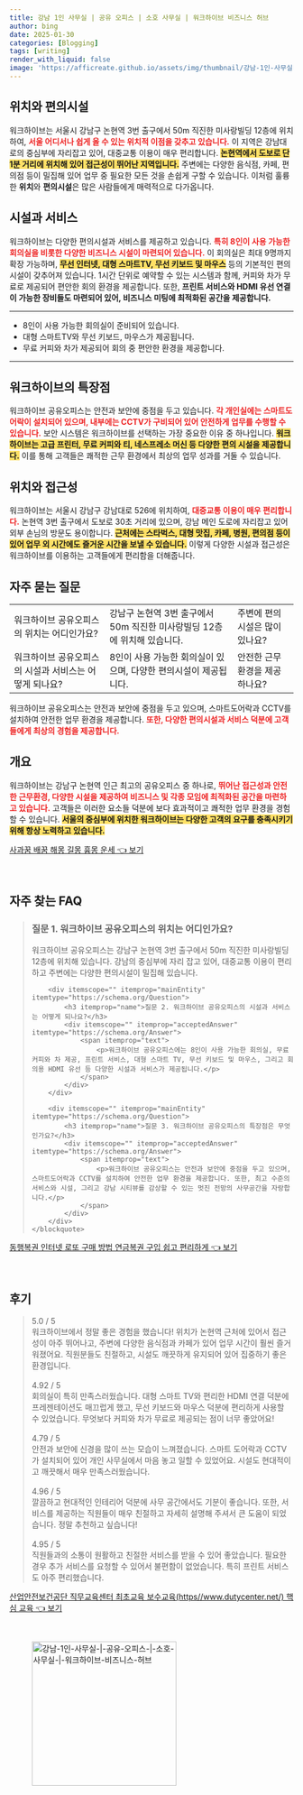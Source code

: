 ```yaml
---
title: 강남 1인 사무실 | 공유 오피스 | 소호 사무실 | 워크하이브 비즈니스 허브
author: bing
date: 2025-01-30
categories: [Blogging]
tags: [writing]
render_with_liquid: false
image: 'https://afficreate.github.io/assets/img/thumbnail/강남-1인-사무실-|-공유-오피스-|-소호-사무실-|-워크하이브-비즈니스-허브.webp'
---
```



<h2 id='위치와편의시설'>위치와 편의시설</h2>

<p>워크하이브는 서울시 강남구 논현역 3번 출구에서 50m 직진한 미사랑빌딩 12층에 위치하여, <b><span style="color: #ee2323;">서울 어디서나 쉽게 올 수 있는 위치적 이점을 갖추고 있습니다.</span></b> 이 지역은 강남대로의 중심부에 자리잡고 있어, 대중교통 이용이 매우 편리합니다. <b><span style="background-color: #ffe066;">논현역에서 도보로 단 1분 거리에 위치해 있어 접근성이 뛰어난 지역입니다.</span></b> 주변에는 다양한 음식점, 카페, 편의점 등이 밀집해 있어 업무 중 필요한 모든 것을 손쉽게 구할 수 있습니다. 이처럼 훌륭한 <b>위치</b>와 <b>편의시설</b>은 많은 사람들에게 매력적으로 다가옵니다.</p>

<h2 id='시설과서비스'>시설과 서비스</h2>

<p>워크하이브는 다양한 편의시설과 서비스를 제공하고 있습니다. <b><span style="color: #ee2323;">특히 8인이 사용 가능한 회의실을 비롯한 다양한 비즈니스 시설이 마련되어 있습니다.</span></b> 이 회의실은 최대 9명까지 확장 가능하며, <b><span style="background-color: #ffe066;">무선 인터넷, 대형 스마트TV, 무선 키보드 및 마우스</span></b> 등의 기본적인 편의시설이 갖추어져 있습니다. 1시간 단위로 예약할 수 있는 시스템과 함께, 커피와 차가 무료로 제공되어 편안한 회의 환경을 제공합니다. 또한, <b>프린트 서비스와 HDMI 유선 연결이 가능한 장비들도 마련되어 있어, 비즈니스 미팅에 최적화된 공간을 제공합니다.</b></p>

<hr />

<ul>
    <li>8인이 사용 가능한 회의실이 준비되어 있습니다.</li>
    <li>대형 스마트TV와 무선 키보드, 마우스가 제공됩니다.</li>
    <li>무료 커피와 차가 제공되어 회의 중 편안한 환경을 제공합니다.</li>
</ul>

<hr />

<h2 id='특장점'>워크하이브의 특장점</h2>

<p>워크하이브 공유오피스는 안전과 보안에 중점을 두고 있습니다. <b><span style="color: #ee2323;">각 개인실에는 스마트도어락이 설치되어 있으며, 내부에는 CCTV가 구비되어 있어 안전하게 업무를 수행할 수 있습니다.</span></b> 보안 시스템은 워크하이브를 선택하는 가장 중요한 이유 중 하나입니다. <b><span style="background-color: #ffe066;">워크하이브는 고급 프린터, 무료 커피와 티, 네스프레소 머신 등 다양한 편의 시설을 제공합니다.</span></b> 이를 통해 고객들은 쾌적한 근무 환경에서 최상의 업무 성과를 거둘 수 있습니다.</p>

<h2 id='위치와접근성'>위치와 접근성</h2>

<p>워크하이브는 서울시 강남구 강남대로 526에 위치하여, <b><span style="color: #ee2323;">대중교통 이용이 매우 편리합니다.</span></b> 논현역 3번 출구에서 도보로 30초 거리에 있으며, 강남 메인 도로에 자리잡고 있어 외부 손님의 방문도 용이합니다. <b><span style="background-color: #ffe066;">근처에는 스타벅스, 대형 맛집, 카페, 병원, 편의점 등이 있어 업무 외 시간에도 즐거운 시간을 보낼 수 있습니다.</span></b> 이렇게 다양한 시설과 접근성은 워크하이브를 이용하는 고객들에게 편리함을 더해줍니다.</p>

<h2 id='자주묻는질문'>자주 묻는 질문</h2>

<table>
    <tr>
        <td>워크하이브 공유오피스의 위치는 어디인가요?</td>
        <td>강남구 논현역 3번 출구에서 50m 직진한 미사랑빌딩 12층에 위치해 있습니다.</td>
        <td>주변에 편의시설은 많이 있나요?</td>
    </tr>
    <tr>
        <td>워크하이브 공유오피스의 시설과 서비스는 어떻게 되나요?</td>
        <td>8인이 사용 가능한 회의실이 있으며, 다양한 편의시설이 제공됩니다.</td>
        <td>안전한 근무환경을 제공하나요?</td>
    </tr>
</table>

<p>워크하이브 공유오피스는 안전과 보안에 중점을 두고 있으며, 스마트도어락과 CCTV를 설치하여 안전한 업무 환경을 제공합니다. <b><span style="color: #ee2323;">또한, 다양한 편의시설과 서비스 덕분에 고객들에게 최상의 경험을 제공합니다.</span></b></p>

<h2 id='개요'>개요</h2>

<p>워크하이브는 강남구 논현역 인근 최고의 공유오피스 중 하나로, <b><span style="color: #ee2323;"> 뛰어난 접근성과 안전한 근무환경, 다양한 시설을 제공하여 비즈니스 및 각종 모임에 최적화된 공간을 마련하고 있습니다.</span></b> 고객들은 이러한 요소들 덕분에 보다 효과적이고 쾌적한 업무 환경을 경험할 수 있습니다. <b><span style="background-color: #ffe066;">서울의 중심부에 위치한 워크하이브는 다양한 고객의 요구를 충족시키기 위해 항상 노력하고 있습니다.</span></b></p>


<p><a class="click-button" title="사과꿈 배꿈 해몽 길몽 흉몽 운세" href="https://afficreate.github.io/posts/%EC%82%AC%EA%B3%BC%EA%BF%88-%EB%B0%B0%EA%BF%88-%ED%95%B4%EB%AA%BD-%EA%B8%B8%EB%AA%BD-%ED%9D%89%EB%AA%BD-%EC%9A%B4%EC%84%B8/" rel="dofollow">사과꿈 배꿈 해몽 길몽 흉몽 운세 👈 보기</a></p><br>
<h2 id='자주_찾는_FAQ'>자주 찾는 FAQ</h2>
<div itemscope="" itemtype="https://schema.org/FAQPage"> 
    <blockquote> 
        <div itemscope="" itemprop="mainEntity" itemtype="https://schema.org/Question"> 
            <h3 itemprop="name">질문 1. 워크하이브 공유오피스의 위치는 어디인가요?</h3> 
            <div itemscope="" itemprop="acceptedAnswer" itemtype="https://schema.org/Answer"> 
                <span itemprop="text"> 
                    <p>워크하이브 공유오피스는 강남구 논현역 3번 출구에서 50m 직진한 미사랑빌딩 12층에 위치해 있습니다. 강남의 중심부에 자리 잡고 있어, 대중교통 이용이 편리하고 주변에는 다양한 편의시설이 밀집해 있습니다.</p> 
                </span> 
            </div> 
        </div> 

        <div itemscope="" itemprop="mainEntity" itemtype="https://schema.org/Question"> 
            <h3 itemprop="name">질문 2. 워크하이브 공유오피스의 시설과 서비스는 어떻게 되나요?</h3> 
            <div itemscope="" itemprop="acceptedAnswer" itemtype="https://schema.org/Answer"> 
                <span itemprop="text"> 
                    <p>워크하이브 공유오피스에는 8인이 사용 가능한 회의실, 무료 커피와 차 제공, 프린트 서비스, 대형 스마트 TV, 무선 키보드 및 마우스, 그리고 회의용 HDMI 유선 등 다양한 시설과 서비스가 제공됩니다.</p> 
                </span> 
            </div> 
        </div> 

        <div itemscope="" itemprop="mainEntity" itemtype="https://schema.org/Question"> 
            <h3 itemprop="name">질문 3. 워크하이브 공유오피스의 특장점은 무엇인가요?</h3> 
            <div itemscope="" itemprop="acceptedAnswer" itemtype="https://schema.org/Answer"> 
                <span itemprop="text"> 
                    <p>워크하이브 공유오피스는 안전과 보안에 중점을 두고 있으며, 스마트도어락과 CCTV를 설치하여 안전한 업무 환경을 제공합니다. 또한, 최고 수준의 서비스와 시설, 그리고 강남 시티뷰를 감상할 수 있는 멋진 전망의 사무공간을 자랑합니다.</p> 
                </span> 
            </div> 
        </div> 
    </blockquote> 
</div>
<p><a class="click-button" title="동행복권 인터넷 로또 구매 방법 연금복권 구입 쉽고 편리하게" href="https://afficreate.github.io/posts/%EB%8F%99%ED%96%89%EB%B3%B5%EA%B6%8C-%EC%9D%B8%ED%84%B0%EB%84%B7-%EB%A1%9C%EB%98%90-%EA%B5%AC%EB%A7%A4-%EB%B0%A9%EB%B2%95-%EC%97%B0%EA%B8%88%EB%B3%B5%EA%B6%8C-%EA%B5%AC%EC%9E%85-%EC%89%BD%EA%B3%A0-%ED%8E%B8%EB%A6%AC%ED%95%98%EA%B2%8C/" rel="dofollow">동행복권 인터넷 로또 구매 방법 연금복권 구입 쉽고 편리하게 👈 보기</a></p><br>
<h2 id='후기'>후기</h2>
<div itemscope itemtype="https://schema.org/Product">
  <blockquote>
  <div itemprop="review" itemscope itemtype="https://schema.org/Review">
      <div itemprop="reviewRating" itemscope itemtype="https://schema.org/Rating"> <span itemprop="ratingValue">5.0</span> / <span itemprop="bestRating">5</span> </div>
      <span itemprop="reviewBody">워크하이브에서 정말 좋은 경험을 했습니다! 위치가 논현역 근처에 있어서 접근성이 아주 뛰어나고, 주변에 다양한 음식점과 카페가 있어 업무 시간이 훨씬 즐거워졌어요. 직원분들도 친절하고, 시설도 깨끗하게 유지되어 있어 집중하기 좋은 환경입니다.</span>
  </div>
  <br>
  <div itemprop="review" itemscope itemtype="https://schema.org/Review">
      <div itemprop="reviewRating" itemscope itemtype="https://schema.org/Rating"> <span itemprop="ratingValue">4.92</span> / <span itemprop="bestRating">5</span> </div>
      <span itemprop="reviewBody">회의실이 특히 만족스러웠습니다. 대형 스마트 TV와 편리한 HDMI 연결 덕분에 프레젠테이션도 매끄럽게 했고, 무선 키보드와 마우스 덕분에 편리하게 사용할 수 있었습니다. 무엇보다 커피와 차가 무료로 제공되는 점이 너무 좋았어요!</span>
  </div>
  <br>
  <div itemprop="review" itemscope itemtype="https://schema.org/Review">
      <div itemprop="reviewRating" itemscope itemtype="https://schema.org/Rating"> <span itemprop="ratingValue">4.79</span> / <span itemprop="bestRating">5</span> </div>
      <span itemprop="reviewBody">안전과 보안에 신경을 많이 쓰는 모습이 느껴졌습니다. 스마트 도어락과 CCTV가 설치되어 있어 개인 사무실에서 마음 놓고 일할 수 있었어요. 시설도 현대적이고 깨끗해서 매우 만족스러웠습니다.</span>
  </div>
  <br>
  <div itemprop="review" itemscope itemtype="https://schema.org/Review">
      <div itemprop="reviewRating" itemscope itemtype="https://schema.org/Rating"> <span itemprop="ratingValue">4.96</span> / <span itemprop="bestRating">5</span> </div>
      <span itemprop="reviewBody">깔끔하고 현대적인 인테리어 덕분에 사무 공간에서도 기분이 좋습니다. 또한, 서비스를 제공하는 직원들이 매우 친절하고 자세히 설명해 주셔서 큰 도움이 되었습니다. 정말 추천하고 싶습니다!</span>
  </div>
  <br>
  <div itemprop="review" itemscope itemtype="https://schema.org/Review">
      <div itemprop="reviewRating" itemscope itemtype="https://schema.org/Rating"> <span itemprop="ratingValue">4.95</span> / <span itemprop="bestRating">5</span> </div>
      <span itemprop="reviewBody">직원들과의 소통이 원활하고 친절한 서비스를 받을 수 있어 좋았습니다. 필요한 경우 추가 서비스를 요청할 수 있어서 불편함이 없었습니다. 특히 프린트 서비스도 아주 편리했습니다.</span>
  </div>
  </blockquote>
</div>
<p><a class="click-button" title="산업안전보건공단 직무교육센터 최초교육 보수교육(https//www.dutycenter.net/) 핵심 교육" href="https://afficreate.github.io/posts/%EC%82%B0%EC%97%85%EC%95%88%EC%A0%84%EB%B3%B4%EA%B1%B4%EA%B3%B5%EB%8B%A8-%EC%A7%81%EB%AC%B4%EA%B5%90%EC%9C%A1%EC%84%BC%ED%84%B0-%EC%B5%9C%EC%B4%88%EA%B5%90%EC%9C%A1-%EB%B3%B4%EC%88%98%EA%B5%90%EC%9C%A1(httpswww.dutycenter.net)-%ED%95%B5%EC%8B%AC-%EA%B5%90%EC%9C%A1/" rel="dofollow">산업안전보건공단 직무교육센터 최초교육 보수교육(https//www.dutycenter.net/) 핵심 교육 👈 보기</a></p><br>
<figure class="image"><img src="https://afficreate.github.io/assets/img/thumbnail/강남-1인-사무실-|-공유-오피스-|-소호-사무실-|-워크하이브-비즈니스-허브.webp" alt="강남-1인-사무실-|-공유-오피스-|-소호-사무실-|-워크하이브-비즈니스-허브" width="256" height="256"></figure>